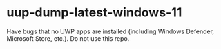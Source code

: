 # uup-dump-latest-windows-11

Have bugs that no UWP apps are installed (including Windows Defender, Microsoft Store, etc.). Do not use this repo.

